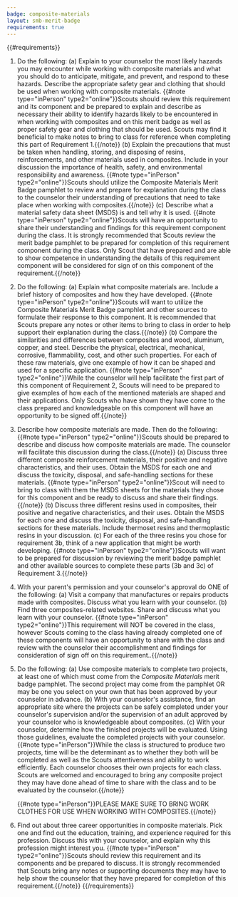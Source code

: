 ```yaml
---
badge: composite-materials
layout: smb-merit-badge
requirements: true
---
```


{{#requirements}}
1. Do the following:
    (a) Explain to your counselor the most likely hazards you may encounter while working with composite materials and what you should do to anticipate, mitigate, and prevent, and respond to these hazards. Describe the appropriate safety gear and clothing that should be used when working with composite materials.
        {{#note type="inPerson" type2="online"}}Scouts should review this requirement and its component and be prepared to explain and describe as necessary their ability to identify hazards likely to be encountered in when working with composites and on this merit badge as well as proper safety gear and clothing that should be used. Scouts may find it beneficial to make notes to bring to class for reference when completing this part of Requirement 1.{{/note}}
    (b) Explain the precautions that must be taken when handling, storing, and disposing of resins, reinforcements, and other materials used in composites. Include in your discussion the importance of health, safety, and environmental responsibility and awareness.
        {{#note type="inPerson" type2="online"}}Scouts should utilize the Composite Materials Merit Badge pamphlet to review and prepare for explanation during the class to the counselor their understanding of precautions that need to take place when working with composites.{{/note}}
    (c) Describe what a material safety data sheet (MSDS) is and tell why it is used.
        {{#note type="inPerson" type2="online"}}Scouts will have an opportunity to share their understanding and findings for this requirement component during the class. It is strongly recommended that Scouts review the merit badge pamphlet to be prepared for completion of this requirement component during the class. Only Scout that have prepared and are able to show competence in understanding the details of this requirement component will be considered for sign of on this component of the requirement.{{/note}}
2. Do the following:
    (a) Explain what composite materials are. Include a brief history of composites and how they have developed.
        {{#note type="inPerson" type2="online"}}Scouts will want to utilize the Composite Materials Merit Badge pamphlet and other sources to formulate their response to this component. It is recommended that Scouts prepare any notes or other items to bring to class in order to help support their explanation during the class.{{/note}}
    (b) Compare the similarities and differences between composites and wood, aluminum, copper, and steel. Describe the physical, electrical, mechanical, corrosive, flammability, cost, and other such properties. For each of these raw materials, give one example of how it can be shaped and used for a specific application.
        {{#note type="inPerson" type2="online"}}While the counselor will help facilitate the first part of this component of Requirement 2, Scouts will need to be prepared to give examples of how each of the mentioned materials are shaped and their applications. Only Scouts who have shown they have come to the class prepared and knowledgeable on this component will have an opportunity to be signed off.{{/note}}
3. Describe how composite materials are made. Then do the following:
    {{#note type="inPerson" type2="online"}}Scouts should be prepared to describe and discuss how composite materials are made. The counselor will facilitate this discussion during the class.{{/note}}
    (a) Discuss three different composite reinforcement materials, their positive and negative characteristics, and their uses. Obtain the MSDS for each one and discuss the toxicity, disposal, and safe-handling sections for these materials.
        {{#note type="inPerson" type2="online"}}Scout will need to bring to class with them the MSDS sheets for the materials they chose for this component and be ready to discuss and share their findings.{{/note}}
    (b) Discuss three different resins used in composites, their positive and negative characteristics, and their uses. Obtain the MSDS for each one and discuss the toxicity, disposal, and safe-handling sections for these materials. Include thermoset resins and thermoplastic resins in your discussion.
    (c) For each of the three resins you chose for requirement 3b, think of a new application that might be worth developing.
        {{#note type="inPerson" type2="online"}}Scouts will want to be prepared for discussion by reviewing the merit badge pamphlet and other available sources to complete these parts (3b and 3c) of Requirement 3.{{/note}}
4. With your parent's permission and your counselor's approval do ONE of the following:
    (a) Visit a company that manufactures or repairs products made with composites. Discuss what you learn with your counselor.
    (b) Find three composites-related websites. Share and discuss what you learn with your counselor.
    {{#note type="inPerson" type2="online"}}This requirement will NOT be covered in the class, however Scouts coming to the class having already completed one of these components will have an opportunity to share with the class and review with the counselor their accomplishment and findings for consideration of sign off on this requirement..{{/note}}
5. Do the following:
    (a) Use composite materials to complete two projects, at least one of which must come from the *Composite Materials* merit badge pamphlet. The second project may come from the pamphlet OR may be one you select on your own that has been approved by your counselor in advance.
    (b) With your counselor's assistance, find an appropriate site where the projects can be safely completed under your counselor's supervision and/or the supervision of an adult approved by your counselor who is knowledgeable about composites.
    (c) With your counselor, determine how the finished projects will be evaluated. Using those guidelines, evaluate the completed projects with your counselor.
    {{#note type="inPerson"}}While the class is structured to produce two projects, time will be the determinant as to whether they both will be completed as well as the Scouts attentiveness and ability to work efficiently. Each counselor chooses their own projects for each class. Scouts are welcomed and encouraged to bring any composite project they may have done ahead of time to share with the class and to be evaluated by the counselor.{{/note}}

    {{#note type="inPerson"}}PLEASE MAKE SURE TO BRING WORK CLOTHES FOR USE WHEN WORKING WITH COMPOSITES.{{/note}}

6. Find out about three career opportunities in composite materials. Pick one and find out the education, training, and experience required for this profession. Discuss this with your counselor, and explain why this profession might interest you.
    {{#note type="inPerson" type2="online"}}Scouts should review this requirement and its components and be prepared to discuss. It is strongly recommended that Scouts bring any notes or supporting documents they may have to help show the counselor that they have prepared for completion of this requirement.{{/note}}
{{/requirements}}
